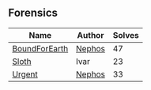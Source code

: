 ## Forensics
| Name                         | Author                                             | Solves |
|------------------------------|----------------------------------------------------|--------|
| [BoundForEarth](BoundForEarth) | [Nephos](https://github.com/HaraldMR) | 47     |
| [Sloth](sloth)               | Ivar | 23     |
| [Urgent](urgent)              | [Nephos](https://github.com/HaraldMR) | 33     |
